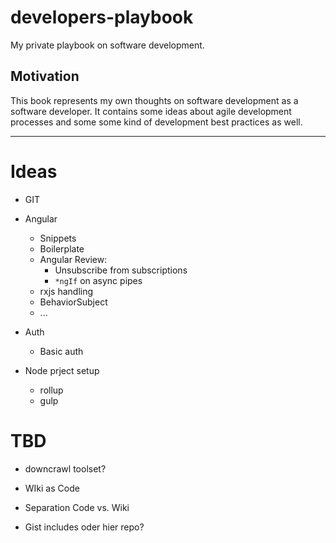 # developers-playbook
My private playbook on software development.

## Motivation

This book represents my own thoughts on software development as a software developer.
It contains some ideas about agile development processes and some some kind of development best practices as well.

---

# Ideas
* GIT
* Angular
  * Snippets
  * Boilerplate
  * Angular Review:  
      * Unsubscribe from subscriptions 
      * `*ngIf` on async pipes
  * rxjs handling
  * BehaviorSubject
  * ...

* Auth
  * Basic auth
  
* Node prject setup
  * rollup
  * gulp
 
# TBD

* downcrawl toolset?
* WIki as Code
* Separation Code vs. Wiki

* Gist includes oder hier repo?
